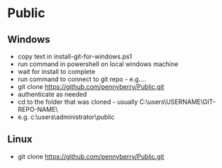 # Public

## Windows
- copy text in install-git-for-windows.ps1
- run command in powershell on local windows machine
- wait for install to complete
- run command to connect to git repo - e.g....
- git clone https://github.com/pennyberry/Public.git
- authenticate as needed
- cd to the folder that was cloned - usually C:\users\USERNAME\GIT-REPO-NAME\
- e.g. c:\users\administrator\public

## Linux
- git clone https://github.com/pennyberry/Public.git